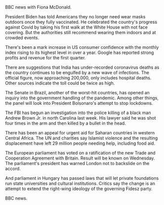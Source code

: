 BBC news with Fiona McDonald.

President Biden has told Americans they no longer need wear masks outdoors once they fully vaccinated. He celebrated the country's progress against Covid by taking his first walk at the White House with not face covering. But the authorities still recommend wearing them indoors and at crowded events.

There's been a mark increase in US consumer confidence with the monthly index rising to its highest level in over a year. Google has reported strong profits and revenue for the first quarter.

There are suggestions that India has under-recorded coronavirus deaths as the country continues to be engulfed by a new wave of infections. The official figure, now approaching 200,000, only includes hospital deaths. Other sources indicate the toll could be twice as high.

The Senate in Brazil, another of the worst-hit countries, has opened an inquiry into the government handling of the pandemic. Among other things, the panel will look into President Bolsonaro's attempt to stop lockdowns.

The FBI has begun an investigation into the police killing of a black man Andrew Brown Jr. in north Carolina last week. His lawyer said he was shot four times in the arm and then killed by a bullet in the head.

There has been an appeal for urgent aid for Saharan countries in western Central Africa. The UN and charities say Islamist violence and the resulting displacement have left 29 million people needing help, including food aid.

The European parliament has voted on a ratification of the new Trade and Cooperation Agreement with Britain. Result will be known on Wednesday. The parliament's president has warned London not to backslide on the accord.

And parliament in Hungary has passed laws that will let private foundations run state universities and cultural institutions. Critics say the change is an attempt to extend the right-wing ideology of the governing Fidesz party.

BBC news.
